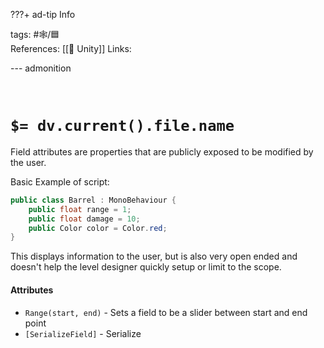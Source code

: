 ???+ ad-tip Info

tags: #🕸️/🟦  
References: [[🔲 Unity]]
Links:

--- admonition

<br>

# `$= dv.current().file.name`

Field attributes are properties that are publicly exposed to be modified by the user.

Basic Example of script:

```cs
public class Barrel : MonoBehaviour {
	public float range = 1;
	public float damage = 10;
	public Color color = Color.red;
}
```

This displays information to the user, but is also very open ended and doesn't help the level designer quickly setup or limit to the scope.

#### Attributes

- `Range(start, end)` - Sets a field to be a slider between start and end point
- `[SerializeField]` - Serialize
